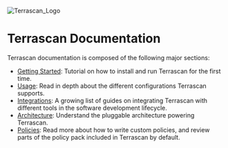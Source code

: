 ![Terrascan_Logo](img/Terrascan_By_Accurics_Logo_38B34A-333F48.svg)

# Terrascan Documentation

Terrascan documentation is composed of the following major sections:

* [Getting Started](getting-started.md): Tutorial on how to install and run Terrascan for the first time.
* [Usage](usage/usage.md): Read in depth about the different configurations Terrascan supports. 
* [Integrations](integrations/overview.md): A growing list of guides on integrating Terrascan with different tools in the software development lifecycle.
* [Architecture](architecture.md): Understand the pluggable architecture powering Terrascan.
* [Policies](policies.md): Read more about how to write custom policies, and review parts of the policy pack included in Terrascan by default.

